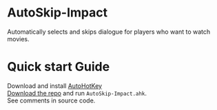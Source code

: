 # AutoSkip-Impact
Automatically selects and skips dialogue for players who want to watch movies.
# Quick start Guide
Download and install [AutoHotKey](https://www.autohotkey.com/)\
[Download the repo](https://github.com/CleveTok3125/AutoSkip-Impact/archive/refs/heads/main.zip) and run `AutoSkip-Impact.ahk`.\
See comments in source code.
